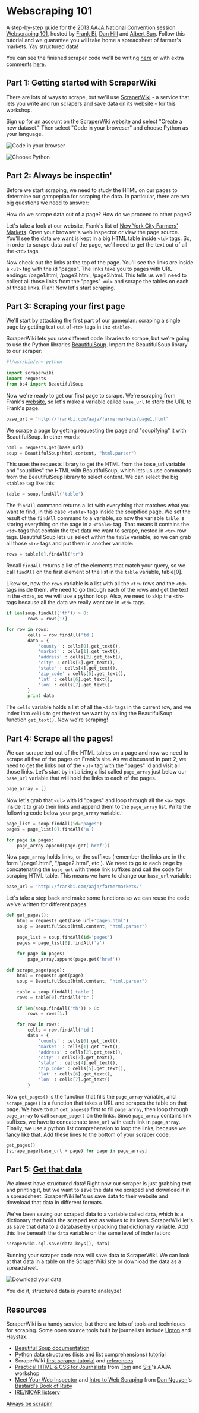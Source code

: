 # Webscraping 101

A step-by-step guide for the [2013 AAJA National Convention](http://www.aaja.org/category/convention/new-york-2013/) session [Webscraping 101](http://sched.co/18F13ss), hosted by [Frank Bi](https://github.com/frankbi), [Dan Hill](https://github.com/danhillreports) and [Albert Sun](https://github.com/albertsun/). Follow this tutorial and we guarantee you will take home a spreadsheet of farmer's markets. Yay structured data!

You can see the finished scraper code we'll be writing [here](https://github.com/frankbi/AAJA-Scraper/blob/master/scraper.py) or with extra comments [here](https://github.com/frankbi/AAJA-Scraper/blob/master/comments_scraper.py).

## Part 1: Getting started with ScraperWiki

There are lots of ways to scrape, but we'll use [ScraperWiki](https://scraperwiki.com/) - a service that lets you write and run scrapers and save data on its website - for this workshop.

Sign up for an account on the ScraperWiki [website](https://scraperwiki.com/) and select "Create a new dataset." Then select "Code in your broweser" and choose Python as your language.

![Code in your browser](images/tutorial/new.png)

![Choose Python](images/tutorial/language.png)

## Part 2: Always be inspectin'

Before we start scraping, we need to study the HTML on our pages to determine our gampeplan for scraping the data. In particular, there are two big questions we need to answer:

How do we scrape data out of a page?
How do we proceed to other pages?

Let's take a look at our website, Frank's list of [New York City Farmers' Markets](http://frankbi.com/aaja/farmermarkets/). Open your browser's web inspector or view the page source. You'll see the data we want is kept in a big HTML table inside `<td>` tags. So, in order to scrape data out of the page, we'll need to get the text out of all the `<td>` tags.

Now check out the links at the top of the page. You'll see the links are inside a `<ul>` tag with the id "pages". The links take you to pages with URL endings: /page1.html, /page2.html, /page3.html. This tells us we'll need to collect all those links from the "pages" `<ul>` and scrape the tables on each of those links. Plan! Now let's start scraping.

## Part 3: Scraping your first page

We'll start by attacking the first part of our gameplan: scraping a single page by getting text out of `<td>` tags in the `<table>`.

ScraperWiki lets you use different code libraries to scrape, but we're going to use the Python libraries [BeautifulSoup](http://www.crummy.com/software/BeautifulSoup/). Import the BeautifulSoup library to our scraper:

```python
#!/usr/bin/env python
 
import scraperwiki
import requests
from bs4 import BeautifulSoup
```

Now we're ready to get our first page to scrape. We're scraping from Frank's [website](http://frankbi.com/aaja/farmermarkets/), so let's make a variable called `base_url` to store the URL to Frank's page.

```python
base_url = 'http://frankbi.com/aaja/farmermarkets/page1.html'
```

We scrape a page by getting requesting the page and "soupifying" it with BeautifulSoup. In other words:

```python	
html = requests.get(base_url)
soup = BeautifulSoup(html.content, "html.parser")
```

This uses the requests library to get the HTML from the base_url variable and "soupifies" the HTML with BeautifulSoup, which lets us use commands from the BeautifulSoup library to select content. We can select the big `<table>` tag like this:

```python
table = soup.findAll('table')
```

The `findAll` command returns a list with everything that matches what you want to find, in this case `<table>` tags inside the soupified page. We set the result of the `findAll` command to a variable, so now the variable `table` is storing everything on the page in a `<table>` tag. That means it contains the `<td>` tags that contain the text data we want to scrape, nested in `<tr>` row tags. Beautiful Soup lets us select within the `table` variable, so we can grab all those `<tr>` tags and put them in another variable:

```python
rows = table[0].findAll("tr")
```

Recall `findAll` returns a list of the elements that match your query, so we call `findAll` on the first element of the list in the `table` variable, table[0].

Likewise, now the `rows` variable is a list with all the `<tr>` rows and the `<td>` tags inside them. We need to go through each of the rows and get the text in the `<td>`s, so we will use a python loop. Also, we need to skip the `<th>` tags because all the data we really want are in `<td>` tags.

```python
if len(soup.findAll('th')) > 0:
        rows = rows[1:]

for row in rows:
        cells = row.findAll('td')
        data = {
            'county' : cells[0].get_text(),
            'market' : cells[1].get_text(),
            'address' : cells[2].get_text(),
            'city' : cells[3].get_text(),
            'state' : cells[4].get_text(),
            'zip_code' : cells[5].get_text(),
            'lat' : cells[6].get_text(),
            'lon' : cells[7].get_text()
        }
        print data
```

The `cells` variable holds a list of all the `<td>` tags in the current row, and we index into `cells` to get the text we want by calling the BeautifulSoup function `get_text()`. Now we're scraping!

## Part 4: Scrape all the pages!

We can scrape text out of the HTML tables on a page and now we need to scrape all five of the pages on Frank's site. As we discussed in part 2, we need to get the links out of the `<ul>` tag with the "pages" id and visit all those links. Let's start by initializing a list called `page_array` just below our `base_url` variable that will hold the links to each of the pages.

```python
page_array = []
```

Now let's grab that `<ul>` with id "pages" and loop through all the `<a>` tags inside it to grab their links and append them to the `page_array` list. Write the following code below your `page_array` variable.:

```python
page_list = soup.findAll(id='pages')
pages = page_list[0].findAll('a')

for page in pages:
    page_array.append(page.get('href'))
```

Now `page_array` holds links, or the suffixes (remember the links are in the form "/page1.html", "/page2.html", etc.). We need to go to each page by concatenating the `base_url` with these link suffixes and call the code for scraping HTML table. This means we have to change our `base_url` variable:

```python
base_url = 'http://frankbi.com/aaja/farmermarkets/'
```

Let's take a step back and make some functions so we can reuse the code we've written for different pages. 

```python
def get_pages():
    html = requests.get(base_url+'page5.html')
    soup = BeautifulSoup(html.content, "html.parser")
    
    page_list = soup.findAll(id='pages')
    pages = page_list[0].findAll('a')
    
    for page in pages:
        page_array.append(page.get('href'))

def scrape_page(page):
    html = requests.get(page)
    soup = BeautifulSoup(html.content, "html.parser")

    table = soup.findAll('table')
    rows = table[0].findAll('tr')

    if len(soup.findAll('th')) > 0:
        rows = rows[1:]

    for row in rows:
        cells = row.findAll('td')
        data = {
            'county' : cells[0].get_text(),
            'market' : cells[1].get_text(),
            'address' : cells[2].get_text(),
            'city' : cells[3].get_text(),
            'state' : cells[4].get_text(),
            'zip_code' : cells[5].get_text(),
            'lat' : cells[6].get_text(),
            'lon' : cells[7].get_text()
        }
```

Now `get_pages()` is the function that fills the `page_array` variable, and `scrape_page()` is a function that takes a URL and scrapes the table on that page. We have to run `get_pages()` first to fill `page_array`, then loop through `page_array` to call `scrape_page()` on the links. Since `page_array` contains link suffixes, we have to concatenate `base_url` with each link in `page_array`. Finally, we use a python list comprehension to loop the links, because we fancy like that. Add these lines to the bottom of your scraper code:

```python
get_pages()
[scrape_page(base_url + page) for page in page_array]
```

## Part 5: [Get that data](http://www.youtube.com/watch?v=Sk0PSn4VuAE)

We almost have structured data! Right now our scraper is just grabbing text and printing it, but we want to save the data we scraped and download it in a spreadsheet. ScraperWiki let's us save data to their website and download that data in different formats.

We've been saving our scraped data to a variable called `data`, which is a dictionary that holds the scraped text as values to its keys. ScraperWiki let's us save that data to a database by unpacking that dictionary variable. Add this line beneath the `data` variable on the same level of indentation:

```python
scraperwiki.sql.save(data.keys(), data)
```

Running your scraper code now will save data to ScraperWiki. We can look at that data in a table on the ScraperWiki site or download the data as a spreadsheet.

![Download your data](images/tutorial/tables.png)

You did it, structured data is yours to analayze!

## Resources

ScraperWiki is a handy service, but there are lots of tools and techniques for scraping. Some open source tools built by journalists include [Upton](http://www.propublica.org/nerds/item/upton-a-web-scraping-framework) and [Haystax](https://github.com/tilgovi/haystax).

* [Beautiful Soup documentation](http://www.crummy.com/software/BeautifulSoup/bs4/doc/)
* Python data structures (lists and list comprehensions) [tutorial](http://docs.python.org/2/tutorial/datastructures.html)
* ScraperWiki [first scraper tutorial](https://classic.scraperwiki.com/docs/python/python_intro_tutorial/) and [references](https://scraperwiki.com/help)
* [Practical HTML & CSS for Journalists](https://dl.dropboxusercontent.com/u/13504438/aaja_coding_2013/index.html#/) from [Tom](https://twitter.com/giratikanon) and [Sisi](https://twitter.com/sisiwei)'s AAJA workshop
* [Meet Your Web Inspector](http://ruby.bastardsbook.com/chapters/web-inspecting-html/) and [Intro to Web Scraping](http://ruby.bastardsbook.com/chapters/web-scraping/) from [Dan Nguyen](https://github.com/dannguyen)'s [Bastard's Book of Ruby](http://ruby.bastardsbook.com/)
* [IRE/NICAR listserv](http://www.ire.org/resource-center/listservs/subscribe-nicar-l/)

[Always be scrapin!](http://www.youtube.com/watch?v=hQGLNPJ9VCE)
